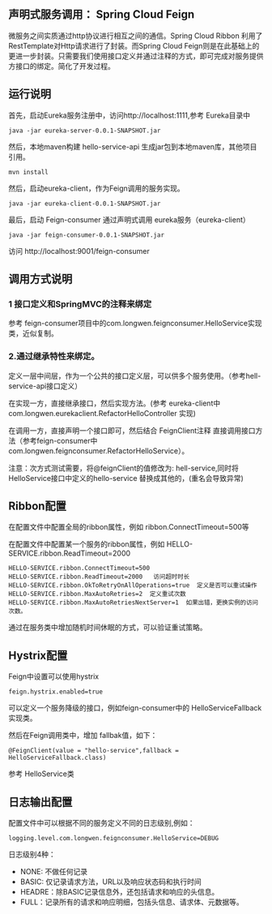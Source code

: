 ## 声明式服务调用： Spring Cloud Feign

微服务之间实质通过http协议进行相互之间的通信。Spring Cloud Ribbon 利用了RestTemplate对Http请求进行了封装。而Spring Cloud Feign则是在此基础上的更进一步封装。只需要我们使用接口定义并通过注释的方式，即可完成对服务提供方接口的绑定。简化了开发过程。

## 运行说明

首先，启动Eureka服务注册中，访问http://localhost:1111,参考 Eureka目录中

    java -jar eureka-server-0.0.1-SNAPSHOT.jar

然后，本地maven构建 hello-service-api 生成jar包到本地maven库，其他项目引用。

    mvn install

然后，启动eureka-client，作为Feign调用的服务实现。

    java -jar eureka-client-0.0.1-SNAPSHOT.jar

最后，启动 Feign-consumer 通过声明式调用 eureka服务（eureka-client）

    java -jar feign-consumer-0.0.1-SNAPSHOT.jar

访问 http://localhost:9001/feign-consumer



## 调用方式说明
### 1 接口定义和SpringMVC的注释来绑定
   参考 feign-consumer项目中的com.longwen.feignconsumer.HelloService实现类，近似复制。
### 2.通过继承特性来绑定。

定义一层中间层，作为一个公共的接口定义层，可以供多个服务使用。（参考hell-service-api接口定义）

在实现一方，直接继承接口，然后实现方法。(参考 eureka-client中 com.longwen.eurekaclient.RefactorHelloController 实现)

在调用一方，直接声明一个接口即可，然后结合 FeignClient注释  直接调用接口方法（参考feign-consumer中 com.longwen.feignconsumer.RefactorHelloService）。

注意：次方式测试需要，将@feignClient的值修改为: hell-service,同时将HelloService接口中定义的hello-service 替换成其他的，(重名会导致异常)



## Ribbon配置
在配置文件中配置全局的ribbon属性，例如 ribbon.ConnectTimeout=500等

在配置文件中配置某一个服务的ribbon属性，例如 HELLO-SERVICE.ribbon.ReadTimeout=2000

	HELLO-SERVICE.ribbon.ConnectTimeout=500   
	HELLO-SERVICE.ribbon.ReadTimeout=2000   访问超时时长
	HELLO-SERVICE.ribbon.OkToRetryOnAllOperations=true  定义是否可以重试操作
	HELLO-SERVICE.ribbon.MaxAutoRetries=2  定义重试次数
	HELLO-SERVICE.ribbon.MaxAutoRetriesNextServer=1  如果出错，更换实例的访问次数。

通过在服务类中增加随机时间休眠的方式，可以验证重试策略。


## Hystrix配置

Feign中设置可以使用hystrix

	feign.hystrix.enabled=true
 
可以定义一个服务降级的接口，例如feign-consumer中的 HelloServiceFallback实现类。

然后在Feign调用类中，增加 fallbak值，如下：
   
    @FeignClient(value = "hello-service",fallback = HelloServiceFallback.class)
参考 HelloService类



## 日志输出配置 

配置文件中可以根据不同的服务定义不同的日志级别,例如：
  
    logging.level.com.longwen.feignconsumer.HelloService=DEBUG

日志级别4种：

 * NONE: 不做任何记录
 * BASIC: 仅记录请求方法，URL以及响应状态码和执行时间
 * HEADRE：除BASIC记录信息外，还包括请求和响应的头信息。
 * FULL：记录所有的请求和响应明细，包括头信息、请求体、元数据等。